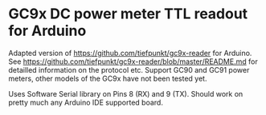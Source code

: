 # GC9x DC power meter TTL readout for Arduino

Adapted version of https://github.com/tiefpunkt/gc9x-reader for Arduino. See https://github.com/tiefpunkt/gc9x-reader/blob/master/README.md for detailled information on the protocol etc. Support GC90 and GC91 power meters, other models of the GC9x have not been tested yet.

Uses Software Serial library on Pins 8 (RX) and 9 (TX). Should work on pretty much any Arduino IDE supported board.
